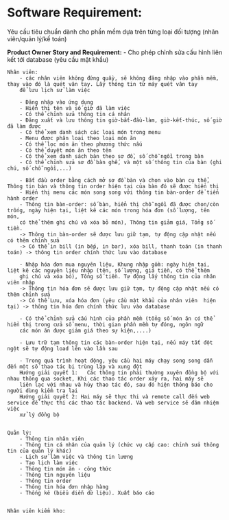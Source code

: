 ﻿# Software Requirement:
Yêu cầu tiêu chuẩn dành cho phần mềm dựa trên từng loại đối tượng (nhân viên/quản lý/kế toán)


**Product Owner Story and Requirement:**
	- Cho phép chỉnh sửa cấu hình liên kết tới database (yêu cầu mật khẩu)

	Nhân viên:
		- các nhân viên không đứng quầy, sẽ không đăng nhập vào phần mềm, thay vào đó là quét vân tay. Lấy thông tin từ máy quét vân tay 
		để lưu lịch sử làm việc

		- Đăng nhập vào ứng dụng
		- Hiển thị tên và số giờ đã làm việc
		- Có thể chỉnh sửa thông tin cá nhân
		- Đăng xuất và lưu thông tin giờ-bắt-đầu-làm, giờ-kết-thúc, số giờ đã làm được
		- Có thể xem danh sách các loại món trong menu
		- Menu được phân loại theo loại món ăn
		- Có thể lọc món ăn theo phương thức nấu
		- Có thể duyệt món ăn theo tên
		- Có thể xem danh sách bàn theo sơ đồ, số chỗ ngồi trong bàn
		- Có thể chỉnh sửa sơ đồ bàn ghế, và một số thông tin của bàn (ghi chú, số chỗ ngồi,...)

		- Bắt đầu order bằng cách mở sơ đồ bàn và chọn vào bàn cụ thể, Thông tin bàn và thông tin order hiện tại của bàn đó sẽ được hiển thị
		- Hiển thị menu các món song song với thông tin bàn-order để tiến hành order
		- Thông tin bàn-order: số bàn, hiển thị chỗ ngồi đã được chọn/còn trống, ngày hiện tại, liệt kê các món trong hóa đơn (số lượng, tên món,
		có thể thêm ghi chú và xóa bỏ món), Thông tin giảm giá, Tổng số tiền.
		-> Thông tin bàn-order sẽ được lưu giữ tạm, tự động cập nhật nếu có thêm chỉnh sửa
		-> Có thể in bill (in bếp, in bar), xóa bill, thanh toán (in thanh toán) -> thông tin order chính thức lưu vào database

		- Nhập hóa đơn mua nguyên liệu, Khung nhập gồm: ngày hiện tại, liệt kê các nguyên liệu nhập (tên, số lượng, giá tiền, có thể thêm
		ghi chú và xóa bỏ), Tổng số tiền. Tự động lấy thông tin của nhân viên nhập
		-> Thông tin hóa đơn sẽ được lưu giữ tạm, tự động cập nhật nếu có thêm chỉnh sửa
		-> Có thể Lưu, xóa hóa đơn (yêu cầu mật khẩu của nhân viên  hiện tại) -> thông tin hóa đơn chính thức lưu vào database
		
		- Có thể chỉnh sửa cấu hình của phần mềm (tổng số món ăn có thể hiển thị trong cửa sổ menu, thời gian phần mềm tự đóng, ngôn ngữ
		các món ăn được giảm giá theo sự kiện,....)

		- Lưu trữ tạm thông tin các bàn-order hiện tại, nếu máy tắt đột ngột sẽ tự động load lên vào lần sau

		- Trong quá trình hoạt động, yêu cầu hai máy chạy song song dẫn đến một số thao tác bị trùng lặp và xung đột
		Hướng giải quyết 1:   Các thông tin phải thường xuyên đồng bộ với nhau thông qua socket, Khi các thao tác order xảy ra, hai máy sẽ
		liên lạc với nhau và hủy thao tác đó, sau đó hiện thông báo cho người dùng kiểm tra lại
		Hướng giải quyết 2: Hai máy sẽ thực thi và remote call đến web service để thực thi các thao tác backend. Và web service sẽ đảm nhiệm việc
		xử lý đồng bộ


	Quản lý:
		- Thông tin nhân viên
		- Thông tin cá nhân của quản lý (chức vụ cấp cao: chỉnh sửa thông tin của quản lý khác)
		- Lịch sử làm việc và thông tin lương
		- Tạo lịch làm việc
		- Thông tin món ăn - công thức
		- Thông tin nguyên liệu
		- Thông tin order
		- Thông tin hóa đơn nhập hàng
		- Thống kê (biểu diễn dữ liệu). Xuất báo cáo


	Nhân viên kiểm kho: